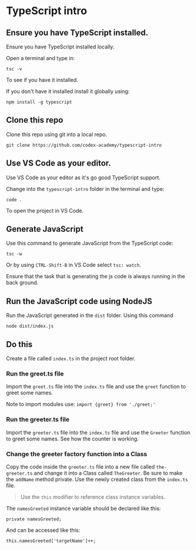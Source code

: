 # TypeScript intro

## Ensure you have TypeScript installed.

Ensure you have TypeScript installed locally.

Open a terminal and type in:

```
tsc -v
```

To see if you have it installed.

If you don't have it installed install it globally using:

```
npm install -g typescript
```

## Clone this repo

Clone this repo using git into a local repo.

`git clone https://github.com/codex-academy/typescript-intro`

## Use VS Code as your editor.

Use VS Code as your editor as it's go good TypeScript support.

Change into the `typescript-intro` folder in the terminal and type:

```
code .
```

To open the project in VS Code.

## Generate JavaScript

Use this command to generate JavaScript from the TypeScript code:

```
tsc -w
```

Or by using `CTRL-Shift-B` in VS Code select `tsc: watch`.

Ensure that the task that is generating the js code is always running in the back ground.

## Run the JavaScript code using NodeJS

Run the JavaScript generated in the `dist` folder. Using this command

```
node dist/index.js
```

## Do this

Create a file called `index.ts` in the project root folder.

### Run the greet.ts file

Import the `greet.ts` file into the `index.ts` file and use the `greet` function to greet some names.

Note to import modules use: `import {greet} from './greet;'`

### Run the greeter.ts file

Import the `greeter.ts` file into the `index.ts` file and use the `Greeter` function to greet some names. See how the counter is working.

### Change the greeter factory function into a Class

Copy the code inside the `greeter.ts` file into a new file called `the-greeter.ts` and change it into a Class called `TheGreeter`. Be sure to make the `addName` method private. Use the newly created class from the `index.ts` file.

> Use the `this` modifier to reference class instance variables.

The `namesGreeted` instance variable should be declared like this:

```
private namesGreeted;
```

And can be accessed like this:

```
this.namesGreeted['targetName']++;
```
